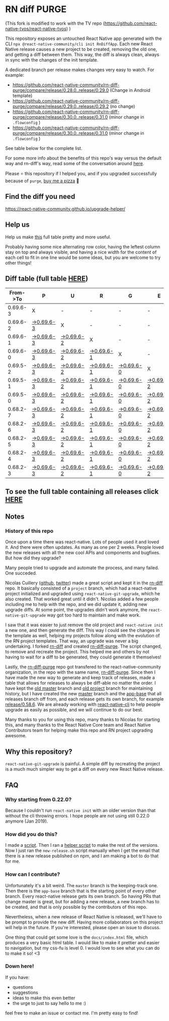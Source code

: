 # RN diff PURGE

(This fork is modified to work with the TV repo (https://github.com/react-native-tvos/react-native-tvos) )

This repository exposes an untouched React Native app generated with the CLI
`npx @react-native-community/cli init RnDiffApp`. Each new React Native release causes a new project to be created, removing the old one, and getting a diff between them. This way, the diff is always clean, always in sync with the changes of the init template.

A dedicated branch per release makes changes very easy
to watch. For example:

* https://github.com/react-native-community/rn-diff-purge/compare/release/0.28.0..release/0.29.0
(Change in Android template)
* https://github.com/react-native-community/rn-diff-purge/compare/release/0.29.0..release/0.29.2
(no change)
* https://github.com/react-native-community/rn-diff-purge/compare/release/0.30.0..release/0.31.0
(minor change in `.flowconfig` )
* https://github.com/react-native-community/rn-diff-purge/compare/release/0.30.0..release/0.31.0
(minor change in `.flowconfig` )

See table below for the complete list.

For some more info about the benefits of this repo's way versus the default way and rn-diff's way, read some of the conversation around [here](https://github.com/react-native-community/discussions-and-proposals/issues/68#issuecomment-452227478).

Please :star: this repository if I helped you, and if you upgraded successfully because of `purge`, [buy me a pizza](https://www.buymeacoffee.com/pvinis) :pizza:

## Find the diff you need
https://react-native-community.github.io/upgrade-helper/

## Help us
Help us make [this](https://react-native-community.github.io/rn-diff-purge) full table pretty and more useful.

Probably having some nice alternating row color, having the leftest column stay on top and always visible, and having a nice width for the content of each cell to fit in one line would be some ideas, but you are welcome to try other things!

## Diff table (full table [HERE](https://react-native-community.github.io/rn-diff-purge/))

| From->To | P                                                                                                              | U                                                                                                              | R                                                                                                              | G                                                                                                              | E                                                                                                              |                                                                                                                | T                                                                                                              | I                                                                                                              | M                                                                                                              | E                                                                                                              | !                                                                                                              | !   |
| -------- | -------------------------------------------------------------------------------------------------------------- | -------------------------------------------------------------------------------------------------------------- | -------------------------------------------------------------------------------------------------------------- | -------------------------------------------------------------------------------------------------------------- | -------------------------------------------------------------------------------------------------------------- | -------------------------------------------------------------------------------------------------------------- | -------------------------------------------------------------------------------------------------------------- | -------------------------------------------------------------------------------------------------------------- | -------------------------------------------------------------------------------------------------------------- | -------------------------------------------------------------------------------------------------------------- | -------------------------------------------------------------------------------------------------------------- | --- |
| 0.69.6-3 | X                                                                                                              | -                                                                                                              | -                                                                                                              | -                                                                                                              | -                                                                                                              | -                                                                                                              | -                                                                                                              | -                                                                                                              | -                                                                                                              | -                                                                                                              | -                                                                                                              | -   |
| 0.69.6-2 | [->0.69.6-3](https://github.com/react-native-tvos/rn-diff-purge-tv/compare/release/0.69.6-2..release/0.69.6-3) | X                                                                                                              | -                                                                                                              | -                                                                                                              | -                                                                                                              | -                                                                                                              | -                                                                                                              | -                                                                                                              | -                                                                                                              | -                                                                                                              | -                                                                                                              | -   |
| 0.69.6-1 | [->0.69.6-3](https://github.com/react-native-tvos/rn-diff-purge-tv/compare/release/0.69.6-1..release/0.69.6-3) | [->0.69.6-2](https://github.com/react-native-tvos/rn-diff-purge-tv/compare/release/0.69.6-1..release/0.69.6-2) | X                                                                                                              | -                                                                                                              | -                                                                                                              | -                                                                                                              | -                                                                                                              | -                                                                                                              | -                                                                                                              | -                                                                                                              | -                                                                                                              | -   |
| 0.69.6-0 | [->0.69.6-3](https://github.com/react-native-tvos/rn-diff-purge-tv/compare/release/0.69.6-0..release/0.69.6-3) | [->0.69.6-2](https://github.com/react-native-tvos/rn-diff-purge-tv/compare/release/0.69.6-0..release/0.69.6-2) | [->0.69.6-1](https://github.com/react-native-tvos/rn-diff-purge-tv/compare/release/0.69.6-0..release/0.69.6-1) | X                                                                                                              | -                                                                                                              | -                                                                                                              | -                                                                                                              | -                                                                                                              | -                                                                                                              | -                                                                                                              | -                                                                                                              | -   |
| 0.69.5-2 | [->0.69.6-3](https://github.com/react-native-tvos/rn-diff-purge-tv/compare/release/0.69.5-2..release/0.69.6-3) | [->0.69.6-2](https://github.com/react-native-tvos/rn-diff-purge-tv/compare/release/0.69.5-2..release/0.69.6-2) | [->0.69.6-1](https://github.com/react-native-tvos/rn-diff-purge-tv/compare/release/0.69.5-2..release/0.69.6-1) | [->0.69.6-0](https://github.com/react-native-tvos/rn-diff-purge-tv/compare/release/0.69.5-2..release/0.69.6-0) | X                                                                                                              | -                                                                                                              | -                                                                                                              | -                                                                                                              | -                                                                                                              | -                                                                                                              | -                                                                                                              | -   |
| 0.69.5-1 | [->0.69.6-3](https://github.com/react-native-tvos/rn-diff-purge-tv/compare/release/0.69.5-1..release/0.69.6-3) | [->0.69.6-2](https://github.com/react-native-tvos/rn-diff-purge-tv/compare/release/0.69.5-1..release/0.69.6-2) | [->0.69.6-1](https://github.com/react-native-tvos/rn-diff-purge-tv/compare/release/0.69.5-1..release/0.69.6-1) | [->0.69.6-0](https://github.com/react-native-tvos/rn-diff-purge-tv/compare/release/0.69.5-1..release/0.69.6-0) | [->0.69.5-2](https://github.com/react-native-tvos/rn-diff-purge-tv/compare/release/0.69.5-1..release/0.69.5-2) | X                                                                                                              | -                                                                                                              | -                                                                                                              | -                                                                                                              | -                                                                                                              | -                                                                                                              | -   |
| 0.69.5-0 | [->0.69.6-3](https://github.com/react-native-tvos/rn-diff-purge-tv/compare/release/0.69.5-0..release/0.69.6-3) | [->0.69.6-2](https://github.com/react-native-tvos/rn-diff-purge-tv/compare/release/0.69.5-0..release/0.69.6-2) | [->0.69.6-1](https://github.com/react-native-tvos/rn-diff-purge-tv/compare/release/0.69.5-0..release/0.69.6-1) | [->0.69.6-0](https://github.com/react-native-tvos/rn-diff-purge-tv/compare/release/0.69.5-0..release/0.69.6-0) | [->0.69.5-2](https://github.com/react-native-tvos/rn-diff-purge-tv/compare/release/0.69.5-0..release/0.69.5-2) | [->0.69.5-1](https://github.com/react-native-tvos/rn-diff-purge-tv/compare/release/0.69.5-0..release/0.69.5-1) | X                                                                                                              | -                                                                                                              | -                                                                                                              | -                                                                                                              | -                                                                                                              | -   |
| 0.68.2-7 | [->0.69.6-3](https://github.com/react-native-tvos/rn-diff-purge-tv/compare/release/0.68.2-7..release/0.69.6-3) | [->0.69.6-2](https://github.com/react-native-tvos/rn-diff-purge-tv/compare/release/0.68.2-7..release/0.69.6-2) | [->0.69.6-1](https://github.com/react-native-tvos/rn-diff-purge-tv/compare/release/0.68.2-7..release/0.69.6-1) | [->0.69.6-0](https://github.com/react-native-tvos/rn-diff-purge-tv/compare/release/0.68.2-7..release/0.69.6-0) | [->0.69.5-2](https://github.com/react-native-tvos/rn-diff-purge-tv/compare/release/0.68.2-7..release/0.69.5-2) | [->0.69.5-1](https://github.com/react-native-tvos/rn-diff-purge-tv/compare/release/0.68.2-7..release/0.69.5-1) | [->0.69.5-0](https://github.com/react-native-tvos/rn-diff-purge-tv/compare/release/0.68.2-7..release/0.69.5-0) | X                                                                                                              | -                                                                                                              | -                                                                                                              | -                                                                                                              | -   |
| 0.68.2-6 | [->0.69.6-3](https://github.com/react-native-tvos/rn-diff-purge-tv/compare/release/0.68.2-6..release/0.69.6-3) | [->0.69.6-2](https://github.com/react-native-tvos/rn-diff-purge-tv/compare/release/0.68.2-6..release/0.69.6-2) | [->0.69.6-1](https://github.com/react-native-tvos/rn-diff-purge-tv/compare/release/0.68.2-6..release/0.69.6-1) | [->0.69.6-0](https://github.com/react-native-tvos/rn-diff-purge-tv/compare/release/0.68.2-6..release/0.69.6-0) | [->0.69.5-2](https://github.com/react-native-tvos/rn-diff-purge-tv/compare/release/0.68.2-6..release/0.69.5-2) | [->0.69.5-1](https://github.com/react-native-tvos/rn-diff-purge-tv/compare/release/0.68.2-6..release/0.69.5-1) | [->0.69.5-0](https://github.com/react-native-tvos/rn-diff-purge-tv/compare/release/0.68.2-6..release/0.69.5-0) | [->0.68.2-7](https://github.com/react-native-tvos/rn-diff-purge-tv/compare/release/0.68.2-6..release/0.68.2-7) | X                                                                                                              | -                                                                                                              | -                                                                                                              | -   |
| 0.68.2-5 | [->0.69.6-3](https://github.com/react-native-tvos/rn-diff-purge-tv/compare/release/0.68.2-5..release/0.69.6-3) | [->0.69.6-2](https://github.com/react-native-tvos/rn-diff-purge-tv/compare/release/0.68.2-5..release/0.69.6-2) | [->0.69.6-1](https://github.com/react-native-tvos/rn-diff-purge-tv/compare/release/0.68.2-5..release/0.69.6-1) | [->0.69.6-0](https://github.com/react-native-tvos/rn-diff-purge-tv/compare/release/0.68.2-5..release/0.69.6-0) | [->0.69.5-2](https://github.com/react-native-tvos/rn-diff-purge-tv/compare/release/0.68.2-5..release/0.69.5-2) | [->0.69.5-1](https://github.com/react-native-tvos/rn-diff-purge-tv/compare/release/0.68.2-5..release/0.69.5-1) | [->0.69.5-0](https://github.com/react-native-tvos/rn-diff-purge-tv/compare/release/0.68.2-5..release/0.69.5-0) | [->0.68.2-7](https://github.com/react-native-tvos/rn-diff-purge-tv/compare/release/0.68.2-5..release/0.68.2-7) | [->0.68.2-6](https://github.com/react-native-tvos/rn-diff-purge-tv/compare/release/0.68.2-5..release/0.68.2-6) | X                                                                                                              | -                                                                                                              | -   |
| 0.68.2-4 | [->0.69.6-3](https://github.com/react-native-tvos/rn-diff-purge-tv/compare/release/0.68.2-4..release/0.69.6-3) | [->0.69.6-2](https://github.com/react-native-tvos/rn-diff-purge-tv/compare/release/0.68.2-4..release/0.69.6-2) | [->0.69.6-1](https://github.com/react-native-tvos/rn-diff-purge-tv/compare/release/0.68.2-4..release/0.69.6-1) | [->0.69.6-0](https://github.com/react-native-tvos/rn-diff-purge-tv/compare/release/0.68.2-4..release/0.69.6-0) | [->0.69.5-2](https://github.com/react-native-tvos/rn-diff-purge-tv/compare/release/0.68.2-4..release/0.69.5-2) | [->0.69.5-1](https://github.com/react-native-tvos/rn-diff-purge-tv/compare/release/0.68.2-4..release/0.69.5-1) | [->0.69.5-0](https://github.com/react-native-tvos/rn-diff-purge-tv/compare/release/0.68.2-4..release/0.69.5-0) | [->0.68.2-7](https://github.com/react-native-tvos/rn-diff-purge-tv/compare/release/0.68.2-4..release/0.68.2-7) | [->0.68.2-6](https://github.com/react-native-tvos/rn-diff-purge-tv/compare/release/0.68.2-4..release/0.68.2-6) | [->0.68.2-5](https://github.com/react-native-tvos/rn-diff-purge-tv/compare/release/0.68.2-4..release/0.68.2-5) | X                                                                                                              | -   |
| 0.68.2-3 | [->0.69.6-3](https://github.com/react-native-tvos/rn-diff-purge-tv/compare/release/0.68.2-3..release/0.69.6-3) | [->0.69.6-2](https://github.com/react-native-tvos/rn-diff-purge-tv/compare/release/0.68.2-3..release/0.69.6-2) | [->0.69.6-1](https://github.com/react-native-tvos/rn-diff-purge-tv/compare/release/0.68.2-3..release/0.69.6-1) | [->0.69.6-0](https://github.com/react-native-tvos/rn-diff-purge-tv/compare/release/0.68.2-3..release/0.69.6-0) | [->0.69.5-2](https://github.com/react-native-tvos/rn-diff-purge-tv/compare/release/0.68.2-3..release/0.69.5-2) | [->0.69.5-1](https://github.com/react-native-tvos/rn-diff-purge-tv/compare/release/0.68.2-3..release/0.69.5-1) | [->0.69.5-0](https://github.com/react-native-tvos/rn-diff-purge-tv/compare/release/0.68.2-3..release/0.69.5-0) | [->0.68.2-7](https://github.com/react-native-tvos/rn-diff-purge-tv/compare/release/0.68.2-3..release/0.68.2-7) | [->0.68.2-6](https://github.com/react-native-tvos/rn-diff-purge-tv/compare/release/0.68.2-3..release/0.68.2-6) | [->0.68.2-5](https://github.com/react-native-tvos/rn-diff-purge-tv/compare/release/0.68.2-3..release/0.68.2-5) | [->0.68.2-4](https://github.com/react-native-tvos/rn-diff-purge-tv/compare/release/0.68.2-3..release/0.68.2-4) | X   |

## To see the full table containing all releases click [HERE](https://react-native-community.github.io/rn-diff-purge/)

## Notes

### History of this repo

Once upon a time there was react-native. Lots of people used it and loved it. And there were often updates. As many as one per 2 weeks. People loved the new releases with all the new cool APIs and components and bugfixes. But how did they upgrade?

Many people tried to upgrade and automate the process, and many failed. One succeded.

Nicolas Cuillery ([github](https://github.com/ncuillery), [twitter](https://twitter.com/ncuillery)) made a great script and kept it in the [rn-diff](https://github.com/ncuillery/rn-diff) repo. It basically consisted of a `project` branch, which had a react-native project initialized and upgraded using `react-native-git-upgrade`, which he also created. That worked great until it didn't. Nicolas added a few people including me to help with the repo, and we did update it, adding new upgrade diffs. At some point, the upgrades didn't work anymore, the `react-native-git-upgrade` way got too hard to maintain and make work.

I saw that it was easier to just remove the old project and `react-native init` a new one, and then generate the diff. This way I could see the changes in the template as well, helping my projects follow along with the evolution of the RN project templates. That way, an upgrade was never a big undertaking. I forked [rn-diff](https://github.com/ncuillery/rn-diff) and created [rn-diff-purge](https://github.com/react-native-community/rn-diff-purge). The script changed, to remove and recreate the project. This helped me and others by not having to wait for a diff to be generated, they could generate it themselves!

Lastly, the [rn-diff-purge](https://github.com/react-native-community/rn-diff-purge) repo got transfered to the react-native-community organization, in the repo with the same name, [rn-diff-purge](https://github.com/react-native-community/rn-diff-purge). Since then I have made the new way to generate and keep track of releases, made a table that allows for releases to always be diff-able no matter the order. I have kept the [old master](https://github.com/react-native-community/rn-diff-purge/tree/old/master) branch and [old project](https://github.com/react-native-community/rn-diff-purge/tree/old/project) branch for maintaining history, but I have created the new [master](https://github.com/react-native-community/rn-diff-purge/tree/master) branch and the [app-base](https://github.com/react-native-community/rn-diff-purge/tree/app-base) that all releases branch off from, and each release gets its own branch, for example [release/0.58.6](https://github.com/react-native-community/rn-diff-purge/tree/release/0.58.6). We are already working with [react-native-cli](https://github.com/react-native-community/react-native-cli) to help people upgrade as easily as possible, and we will continue to do our best.

Many thanks to you for using this repo, many thanks to Nicolas for starting this, and many thanks to the React Native Core team and React Native Contributors team for helping make this repo and RN project upgrading awesome.

## Why this repository?
`react-native-git-upgrade` is painful. A simple diff by recreating the project is a much much simpler way to get a diff on every new React Native release.

## FAQ

### Why starting from 0.22.0?

Because I couldn't run `react-native init` with an older version than that without the cli throwing errors. I hope people are not using still 0.22.0 anymore (Jan 2019).

### How did you do this?

I made a [script](https://github.com/react-native-community/rn-diff-purge/blob/master/new-release.sh). Then I ran a [helper script](https://github.com/react-native-community/rn-diff-purge/blob/master/new-release.sh) to make the rest of the versions.
Now I just ran the `new-release.sh` script manually when I get the email that there is a new release published on npm, and I am making a bot to do that for me.

### How can I contribute?

Unfortunately it's a bit weird. The `master` branch is the keeping-track one. Then there is the `app-base` branch that is the starting point of every other branch. Every react-native release gets its own branch. So having PRs that change master is great, but for adding a new release, a new branch has to be created, and that is only possible by the contributors of this repo.

Nevertheless, when a new release of React Native is released, we'll have to be prompt to provide
the new diff. Having more collaborators on this project will help in the future. If you're interested, please open an issue to discuss.

One thing that could get some love is the `docs/index.html` file, which produces a very basic html table. I would like to make it prettier and easier to navigation, but my css-fu is level 0. I would love to see what you can do to make it so! <3

### Down here!

If you have:
- questions
- suggestions
- ideas to make this even better
- the urge to just to say hello to me :)

feel free to make an issue or contact me. I'm pretty easy to find!
